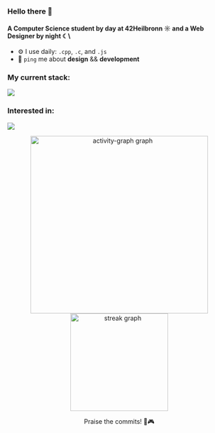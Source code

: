 ### Hello there 👋

#### A Computer Science student by day at 42Heilbronn ☼ and a Web Designer by night ☾\

- ⚙️ I use daily: `.cpp`,  `.c`, and `.js` 
- 💬 `ping` me about **design** && **development**


### My current stack:
<p align="left">
  <a href="https://skillicons.dev">
    <img src="https://skillicons.dev/icons?i=c,cpp,git,docker,react,javascript,vscode,figma" />
  </a>
</p>

### Interested in:
<p align="left">
  <a href="https://skillicons.dev">
    <img src="https://skillicons.dev/icons?i=typescript,angular,electron,cs,rust" />
  </a>
</p>

<div align="center">
  <img src="https://github-readme-activity-graph.vercel.app/graph?username=rmitache-ai&theme=tokyo-night&radius=50&area=true&hide_border=true&hide_title=true" height="400" alt="activity-graph graph"  />
  <img src="https://streak-stats.demolab.com?user=rmitache-ai&locale=en&mode=daily&theme=solarized-dark&hide_border=false&border_radius=5&order=3" height="220" alt="streak graph"  />
</div>

<p align="center">
  Praise the commits! 🖤🎮
</p>
